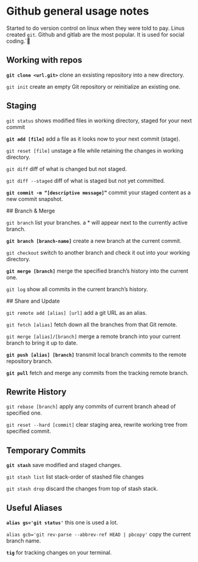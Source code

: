 # Github general usage notes

Started to do version control on linux when they were told to pay. Linus created `git`. Github and gitlab are the most popular. It is used for social coding.`

## Working with repos

**`git clone <url.git>`** clone an exsisting repository into a new directory.

`git init` create an empty Git repository or reinitialize an existing one.

## Staging

`git status` shows modified files in working directory, staged for your next commit

**`git add [file]`** add a file as it looks now to your next commit (stage).

`git reset [file]` unstage a file while retaining the changes in working directory.

`git diff` diff of what is changed but not staged.

`git diff --staged` diff of what is staged but not yet committed.

**`git commit -m “[descriptive message]”`** commit your staged content as a new commit snapshot.

## Branch & Merge

`git branch` list your branches. a * will appear next to the currently active branch.

**`git branch [branch-name]`** create a new branch at the current commit.

`git checkout` switch to another branch and check it out into your working directory.

**`git merge [branch]`** merge the specified branch’s history into the current one.

`git log` show all commits in the current branch’s history.

## Share and Update

`git remote add [alias] [url]` add a git URL as an alias.

`git fetch [alias]` fetch down all the branches from that Git remote.

`git merge [alias]/[branch]` merge a remote branch into your current branch to bring it up to date.

**`git push [alias] [branch]`** transmit local branch commits to the remote repository branch.

**`git pull`** fetch and merge any commits from the tracking remote branch.

## Rewrite History

`git rebase [branch]` apply any commits of current branch ahead of specified one.

`git reset --hard [commit]` clear staging area, rewrite working tree from specified commit.

## Temporary Commits

**`git stash`** save modified and staged changes.

`git stash list` list stack-order of stashed file changes

`git stash drop` discard  the changes from top of stash stack.

## Useful Aliases

**`alias gs='git status'`** this one is used a lot.

`alias gcb='git rev-parse --abbrev-ref HEAD | pbcopy'` copy the current branch name.

**`tig`** for tracking changes on your terminal.